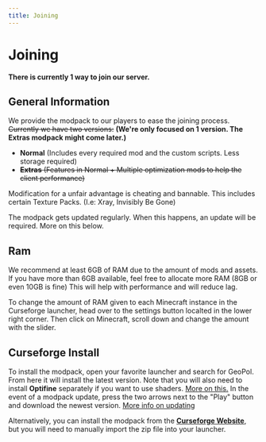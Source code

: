 ```yaml
---
title: Joining
---
```

# Joining

**There is currently 1 way to join our server.**

## General Information

We provide the modpack to our players to ease the joining process. ~~Currently we have two versions:~~ 
**(We're only focused on 1 version. The Extras modpack might come later.)**
- **Normal** (Includes every required mod and the custom scripts. Less storage required)
- ~~**Extras** (Features in Normal + Multiple optimization mods to help the client performance)~~

Modification for a unfair advantage is cheating and bannable. This includes certain Texture Packs. (I.e: Xray, Invisibly Be Gone)   

The modpack gets updated regularly. When this happens, an update will be required. More on this below.

## Ram

We recommend at least 6GB of RAM due to the amount of mods and assets. If you have more than 6GB available, feel free to allocate more RAM (8GB or even 10GB is fine) This will help with performance and will reduce lag.

To change the amount of RAM given to each Minecraft instance in the Curseforge launcher, head over to the settings button localted in the lower right corner. Then click on Minecraft, scroll down and change the amount with the slider.

## Curseforge Install

To install the modpack, open your favorite launcher and search for GeoPol. From here it will install the latest version. Note that you will also need to install **Optifine** separately if you want to use shaders. [More on this.](https://docs.geopolmc.org/docs/Mods/vicsmodernwarfare#shaders) In the event of a modpack update, press the two arrows next to the "Play" button and download the newest version. [More info on updating](https://support.curseforge.com/en/support/solutions/articles/9000206622-how-to-update-change-a-modpack-s-version)   

Alternatively, you can install the modpack from the [**Curseforge Website**](https://www.curseforge.com/minecraft/modpacks/geopol), but you will need to manually import the zip file into your launcher.
